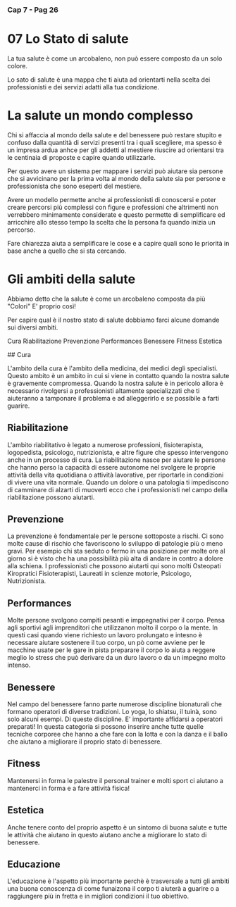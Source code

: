 ### Cap 7 - Pag 26

# 07 Lo Stato di salute

La tua salute è come un arcobaleno, non può essere composto da un solo colore. 

Lo sato di salute è una mappa che ti aiuta ad orientarti nella scelta dei professionisti e dei servizi adatti alla tua condizione.

# La salute un mondo complesso

Chi si affaccia al mondo della salute e del benessere può restare stupito e confuso dalla quantità di servizi presenti tra i quali scegliere, ma spesso è un impresa ardua anhce per gli addetti al mestiere riuscire ad orientarsi tra le centinaia di proposte e capire quando utilizzarle.

Per questo avere un sistema per mappare i servizi può aiutare sia persone che si avvicinano per la prima volta al mondo della salute sia per persone e professionista che sono eseperti del mestiere.

Avere un modello permette anche ai professionisti di conoscersi e poter creare percorsi più complessi con figure e professioni che altrimenti non verrebbero minimamente considerate e questo permette di semplificare ed arricchire allo stesso tempo la scelta che la persona fa quando inizia un percorso.

Fare chiarezza aiuta a semplificare le cose e a capire quali sono le priorità in base anche a quello che si sta cercando.

# Gli ambiti della salute

Abbiamo detto che la salute è come un arcobaleno composta da più "Colori" E' proprio così!

Per capire qual è il nostro stato di salute dobbiamo farci alcune domande sui diversi ambiti.

Cura
Riabilitazione
Prevenzione
Performances
Benessere
Fitness
Estetica

## Cura

L'ambito della cura è l'ambito della medicina, dei medici degli specialisti. Questo ambito è un ambito in cui si viene in contatto quando la nostra salute è gravemente compromessa. Quando la nostra salute è in pericolo allora è necessario rivolgersi a professionisti altamente specializzati che ti aiuteranno a tamponare il problema e ad alleggerirlo e se possibile a farti guarire.

## Riabilitazione

L'ambito riabilitativo è legato a numerose professioni, fisioterapista, logopedista, psicologo, nutrizionista, e altre figure che spesso intervengono anche in un processo di cura.
La riabilitazione nasce per aiutare le persone che hanno perso la capacità di essere autonome nel svolgere le proprie attività della vita quotidiana o attività lavorative, per riportarle in condizioni di vivere una vita normale.
Quando un dolore o una patologia ti impediscono di camminare di alzarti di muoverti ecco che i professionisti nel campo della riabilitazione possono aiutarti.

## Prevenzione

La prevenzione è fondamentale per le persone sottoposte a rischi. Ci sono molte cause di rischio che favoriscono lo sviluppo di patologie più o meno gravi.
Per esempio chi sta seduto o fermo in una posizione per molte ore al giorno si è visto che ha una possibilità più alta di andare in contro a dolore alla schiena.
I professionisti che possono aiutarti qui sono molti Osteopati Kiropratici Fisioterapisti, Laureati in scienze motorie, Psicologo, Nutrizionista.

## Performances

Molte persone svolgono compiti pesanti e imppegnativi per il corpo.
Pensa agli sportivi agli imprenditori che utilizzanon molto il corpo o la mente.
In questi casi quando viene richiesto un lavoro prolungato e intesno è necessare aiutare sostenere il tuo corpo, un pò come avviene per le macchine usate per le gare in pista preparare il corpo lo aiuta a reggere meglio lo stress che può derivare da un duro lavoro o da un impegno molto intenso.

## Benessere

Nel campo del benessere fanno parte numerose discipline bionaturali che formano operatori di diverse tradizioni. Lo yoga, lo shiatsu, il tuinà, sono solo alcuni esempi. Di queste discipline. E' importante affidarsi a operatori preparati! 
In questa categoria si possono inserire anche tutte quelle tecniche corporee che hanno a che fare con la lotta e con la danza e il ballo che aiutano a migliorare il proprio stato di benessere.

## Fitness

Mantenersi in forma le palestre il personal trainer e molti sport ci aiutano a mantenerci in forma e a fare attività fisica!

## Estetica

Anche tenere conto del proprio aspetto è un sintomo di buona salute e tutte le attività che aiutano in questo aiutano anche a migliorare lo stato di benessere.

## Educazione

L'educazione è l'aspetto più importante perchè è trasversale a tutti gli ambiti una buona conoscenza di come funaizona il corpo ti aiuterà a guarire o a raggiungere più in fretta e in migliori condizioni il tuo obiettivo.
